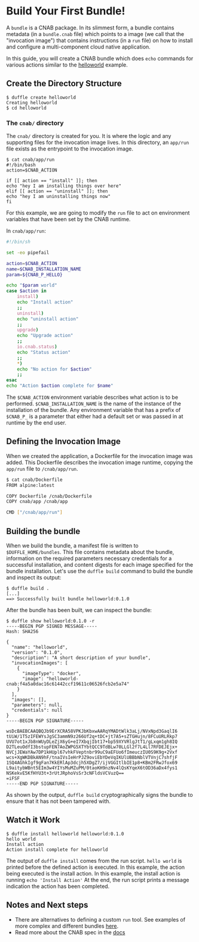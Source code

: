 # Build Your First Bundle!

A `bundle` is a CNAB package. In its slimmest form, a bundle contains metadata (in a `bundle.cnab` file) which points to a image (we call that the "invocation image") that contains instructions (in a `run` file) on how to install and configure a multi-component cloud native application.

In this guide, you will create a CNAB bundle which does `echo` commands for various actions similar to the [helloworld](https://github.com/deislabs/duffle/blob/master/examples/helloworld/cnab/app/run) example.

## Create the Directory Structure

```console
$ duffle create helloworld
Creating helloworld
$ cd helloworld
```

### The `cnab/` directory

The `cnab/` directory is created for you. It is where the logic and any supporting files for the invocation image lives. In this directory, an `app/run` file exists as the entrypoint to the invocation image.

```console
$ cat cnab/app/run
#!/bin/bash
action=$CNAB_ACTION

if [[ action == "install" ]]; then
echo "hey I am installing things over here"
elif [[ action == "uninstall" ]]; then
echo "hey I am uninstalling things now"
fi
```

For this example, we are going to modify the `run` file to act on environment variables that have been set by the CNAB runtime.

In `cnab/app/run`:

```bash
#!/bin/sh

set -eo pipefail

action=$CNAB_ACTION
name=$CNAB_INSTALLATION_NAME
param=${CNAB_P_HELLO}

echo "$param world"
case $action in
    install)
    echo "Install action"
    ;;
    uninstall)
    echo "uninstall action"
    ;;
    upgrade)
    echo "Upgrade action"
    ;;
    io.cnab.status)
    echo "Status action"
    ;;
    *)
    echo "No action for $action"
    ;;
esac
echo "Action $action complete for $name"
```

The `$CNAB_ACTION` environment variable describes what action is to be performed. `$CNAB_INSTALLATION_NAME` is the name of the instance of the installation of the bundle. Any environment variable that has a prefix of `$CNAB_P_` is a parameter that either had a default set or was passed in at runtime by the end user.

## Defining the Invocation Image

When we created the application, a Dockerfile for the invocation image was added. This Dockerfile describes the invocation image runtime, copying the `app/run` file to `/cnab/app/run`.

```bash
$ cat cnab/Dockerfile
FROM alpine:latest

COPY Dockerfile /cnab/Dockerfile
COPY cnab/app /cnab/app

CMD ["/cnab/app/run"]
```

## Building the bundle

When we build the bundle, a manifest file is written to `$DUFFLE_HOME/bundles`. This file contains metadata about the bundle, information on the required parameters necessary credentials for a successful installation, and content digests for each image specified for the bundle installation. Let's use the `duffle build` command to build the bundle and inspect its output:

```console
$ duffle build .
[...]
==> Successfully built bundle helloworld:0.1.0
```

After the bundle has been built, we can inspect the bundle:

```console
$ duffle show helloworld:0.1.0 -r
-----BEGIN PGP SIGNED MESSAGE-----
Hash: SHA256

{
  "name": "helloworld",
  "version": "0.1.0",
  "description": "A short description of your bundle",
  "invocationImages": [
    {
      "imageType": "docker",
      "image": "helloworld-cnab:f4a5a0dac16c61442ccf19611c06526fcb2e5a74"
    }
  ],
  "images": [],
  "parameters": null,
  "credentials": null
}
-----BEGIN PGP SIGNATURE-----

wsDcBAEBCAAQBQJb9ErXCRA58VPKJbKbxwAARqYMADtWlk3aLj/NVxNpd3GaqlI6
tUiW/1T5zIFEWYsJgSC3ammN9z266Uf2q+tDC+jt7A5+sZTGHujn/8FCuURLRkp7
UVU7ot1xJb8nWUyDLeZjX6yG+eI7XbqjIbt17+bp59XYVRlgJtT1/gLxqm1gh8IQ
D2TLeuOdfI3bstupFEN7AoZWPG5XTYbtQCC9TdBLw70LLGl2f7L4Ll7RFDEJEjx+
NVCjJEWaYAw7DP1kHUpl67vhkFVeptnbr99uC9aEFUo6fImeuczIU0S9K9g+2Vxf
wcs+XgWKDBkAN9hF/tnaIVsIeHrPJZ9oviEbYDeVqIKUlUBBbNblVTVnjC7shfjF
1SQ4AGhkIgf9gFan7KkERlAp3dcjh5XDgZ7/ijVGGItlbIE1p8+KBm2FRwJfox69
L9aitybWBnt5EIm3w4YIYsMuMZuPM/0taoKH9nzNv4lQsKYqeX6tOD36aDx4fys1
NSKekvE5KfHYU3t+3rUtJRphoVsSr3cNFldsVCVuzQ==
=iFSF
-----END PGP SIGNATURE-----
```

As shown by the output, `duffle build` cryptographically signs the bundle to ensure that it has not been tampered with.

## Watch it Work

```console
$ duffle install helloworld helloworld:0.1.0
hello world
Install action
Action install complete for helloworld
```

The output of `duffle install` comes from the run script. `hello world` is printed before the defined action is executed. In this example, the action being executed is the install action. In this example, the install action is running `echo 'Install Action'` At the end, the run script prints a message indication the action has been completed.

## Notes and Next steps

- There are alternatives to defining a custom `run` tool. See examples of more complex and different bundles [here](https://github.com/deislabs/bundles).
- Read more about the CNAB spec in the [docs](https://github.com/deislabs/cnab-spec/blob/master/100-CNAB.md)

